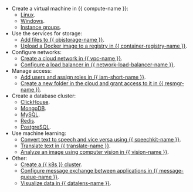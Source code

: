 - Create a virtual machine in {{ compute-name }}:
  - [Linux](../compute/quickstart/quick-create-linux.md).
  - [Windows](../compute/quickstart/quick-create-windows.md).
  - [Instance groups](../compute/quickstart/ig.md).
- Use the services for storage:
  - [Add files to {{ objstorage-name }}](../storage/quickstart.md).
  - [Upload a Docker image to a registry in {{ container-registry-name }}](../container-registry/quickstart/index.md).
- Configure networks:
  - [Create a cloud network in {{ vpc-name }}](../vpc/quickstart.md).
  - [Configure a load balancer in {{ network-load-balancer-name }}](../network-load-balancer/quickstart.md).
- Manage access:
  - [Add users and assign roles in {{ iam-short-name }}](../iam/quickstart.md).
  - [Create a new folder in the cloud and grant access to it in {{ resmgr-name }}](../resource-manager/quickstart.md).
- Create a database cluster:
  - [ClickHouse](../managed-clickhouse/quickstart.md).
  - [MongoDB](../managed-mongodb/quickstart.md).
  - [MySQL](../managed-mysql/quickstart.md).
  - [Redis](../managed-redis/quickstart.md).
  - [PostgreSQL](../managed-postgresql/quickstart.md).
- Use machine learning:
  - [Convert text to speech and vice versa using {{ speechkit-name }}](../speechkit/quickstart.md).
  - [Translate text in {{ translate-name }}](../translate/quickstart.md).
  - [Analyze an image using computer vision in {{ vision-name }}](../vision/quickstart.md).
- Other:
  - [Create a {{ k8s }} cluster](../managed-kubernetes/quickstart.md).
  - [Configure message exchange between applications in {{ message-queue-name }}](../message-queue/quickstart.md).
  - [Visualize data in {{ datalens-name }}](../datalens/).
